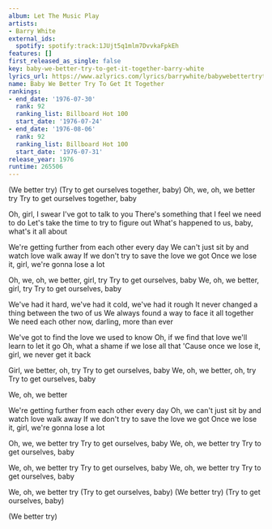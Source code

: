 ```yaml
---
album: Let The Music Play
artists:
- Barry White
external_ids:
  spotify: spotify:track:1JUjt5q1mlm7DvvkaFpkEh
features: []
first_released_as_single: false
key: baby-we-better-try-to-get-it-together-barry-white
lyrics_url: https://www.azlyrics.com/lyrics/barrywhite/babywebettertrytogetittogether.html
name: Baby We Better Try To Get It Together
rankings:
- end_date: '1976-07-30'
  rank: 92
  ranking_list: Billboard Hot 100
  start_date: '1976-07-24'
- end_date: '1976-08-06'
  rank: 92
  ranking_list: Billboard Hot 100
  start_date: '1976-07-31'
release_year: 1976
runtime: 265506
---
```

(We better try)
(Try to get ourselves together, baby)
Oh, we, oh, we better try
Try to get ourselves together, baby

Oh, girl, I swear I've got to talk to you
There's something that I feel we need to do
Let's take the time to try to figure out
What's happened to us, baby, what's it all about

We're getting further from each other every day
We can't just sit by and watch love walk away
If we don't try to save the love we got
Once we lose it, girl, we're gonna lose a lot

Oh, we, oh, we better, girl, try
Try to get ourselves, baby
We, oh, we better, girl, try
Try to get ourselves, baby

We've had it hard, we've had it cold, we've had it rough
It never changed a thing between the two of us
We always found a way to face it all together
We need each other now, darling, more than ever

We've got to find the love we used to know
Oh, if we find that love we'll learn to let it go
Oh, what a shame if we lose all that
'Cause once we lose it, girl, we never get it back

Girl, we better, oh, try
Try to get ourselves, baby
We, oh, we better, oh, try
Try to get ourselves, baby

We, oh, we better

We're getting further from each other every day
Oh, we can't just sit by and watch love walk away
If we don't try to save the love we got
Once we lose it, girl, we're gonna lose a lot

Oh, we, we better try
Try to get ourselves, baby
We, oh, we better try
Try to get ourselves, baby

We, oh, we better try
Try to get ourselves, baby
We, oh, we better try
Try to get ourselves, baby

We, oh, we better try
(Try to get ourselves, baby)
(We better try)
(Try to get ourselves, baby)

(We better try)
